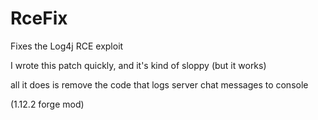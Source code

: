 # RceFix
Fixes the Log4j RCE exploit


I wrote this patch quickly, and it's kind of sloppy (but it works)

all it does is remove the code that logs server chat messages to console

(1.12.2 forge mod)
